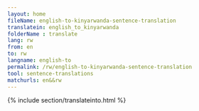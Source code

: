 ```yaml
---
layout: home
fileName: english-to-kinyarwanda-sentence-translation
translatein: english_to_kinyarwanda
folderName : translate
lang: rw
from: en
to: rw
langname: english-to
permalink: /rw/english-to-kinyarwanda-sentence-translation
tool: sentence-translations
matchurls: en&&rw
---
```

{% include section/translateinto.html %}
